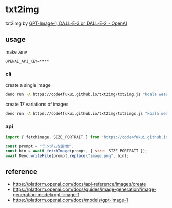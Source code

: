 # txt2img

txt2img by [GPT-Image-1, DALL-E-3 or DALL-E-2 - OpenAI](https://platform.openai.com/docs/api-reference/images/create)

## usage

make .env
```
OPENAI_API_KEY=****
```

### cli

create a single image
```sh
deno run -A https://code4fukui.github.io/txt2img/txt2img.js "koala wearing a strawberry hat"
```

create 17 variations of images
```sh
deno run -A https://code4fukui.github.io/txt2img/txt2imgs.js "koala wearing a strawberry hat"
```

### api

```js
import { fetchImage, SIZE_PORTRAIT } from "https://code4fukui.github.io/txt2img/fetchImage.js";

const prompt = "ランダムな画像";
const bin = await fetchImage(prompt, { size: SIZE_PORTRAIT });
await Deno.writeFile(prompt.replace("image.png", bin);
```

## reference

- https://platform.openai.com/docs/api-reference/images/create
- https://platform.openai.com/docs/guides/image-generation?image-generation-model=gpt-image-1
- https://platform.openai.com/docs/models/gpt-image-1
